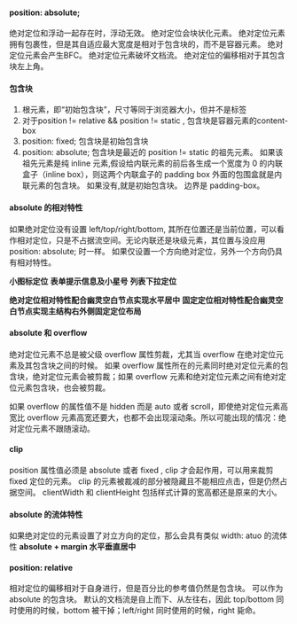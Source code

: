 #### position: absolute;
绝对定位和浮动一起存在时，浮动无效。
绝对定位会块状化元素。
绝对定位元素拥有包裹性，但是其自适应最大宽度是相对于包含块的，而不是容器元素。
绝对定位元素会产生BFC。
绝对定位元素破坏文档流。
绝对定位的偏移相对于其包含块左上角。

#### 包含块
1. 根元素，即“初始包含块”，尺寸等同于浏览器大小，但并不是<html>标签
2. 对于position != relative && position != static , 包含块是容器元素的content-box
3. position: fixed; 包含块是初始包含块
4. position: absolute; 
  包含块是最近的 position != static 的祖先元素。
  如果该祖先元素是纯 inline 元素,假设给内联元素的前后各生成一个宽度为 0 的内联盒子（inline box），则这两个内联盒子的 padding box 外面的包围盒就是内联元素的包含块。
  如果没有,就是初始包含块。
  边界是 padding-box。

#### absolute 的相对特性
如果绝对定位没有设置 left/top/right/bottom, 其所在位置还是当前位置，可以看作相对定位，只是不占据流空间。无论内联还是块级元素，其位置与没应用 position: absolute; 时一样。
如果仅设置一个方向绝对定位，另外一个方向仍具有相对特性。

**小图标定位**
**表单提示信息及小星号**
**列表下拉定位**

**绝对定位相对特性配合幽灵空白节点实现水平居中**
**固定定位相对特性配合幽灵空白节点实现主结构右外侧固定定位布局**


#### absolute 和 overflow
绝对定位元素不总是被父级 overflow 属性剪裁，尤其当 overflow 在绝对定位元素及其包含块之间的时候。
如果 overflow 属性所在的元素同时绝对定位元素的包含块，绝对定位元素会被剪裁；如果 overflow 元素和绝对定位元素之间有绝对定位元素包含块，也会被剪裁。

如果 overflow 的属性值不是 hidden 而是 auto 或者 scroll，即使绝对定位元素高宽比 overflow 元素高宽还要大，也都不会出现滚动条。所以可能出现的情况：绝对定位元素不跟随滚动。

#### clip
position 属性值必须是 absolute 或者 fixed , clip 才会起作用，可以用来裁剪 fixed 定位的元素。
clip 的元素被裁减的部分被隐藏且不能相应点击，但是仍然占据空间。
clientWidth 和 clientHeight 包括样式计算的宽高都还是原来的大小。

#### absolute 的流体特性
如果绝对定位的元素设置了对立方向的定位，那么会具有类似 width: atuo 的流体性
**absolute + margin 水平垂直居中** 

#### position: relative
相对定位的偏移相对于自身进行，但是百分比的参考值仍然是包含块。
可以作为 absolute 的包含块。
默认的文档流是自上而下、从左往右，因此 top/bottom 同时使用的时候，bottom 被干掉；left/right 同时使用的时候，right 毙命。